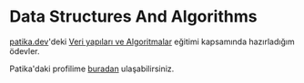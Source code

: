 # Data Structures And Algorithms
[patika.dev](https://www.patika.dev)'deki [Veri yapıları ve Algoritmalar](https://app.patika.dev/courses/veri-yapilari-ve-algoritmalar) eğitimi kapsamında hazırladığım ödevler.

Patika'daki profilime [buradan](https://app.patika.dev/emreren) ulaşabilirsiniz.

